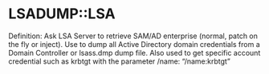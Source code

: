 # LSADUMP::LSA

Definition: Ask LSA Server to retrieve SAM/AD enterprise (normal, patch on the fly or inject). Use to dump all Active Directory domain credentials from a Domain Controller or lsass.dmp dump file. Also used to get specific account credential such as krbtgt with the parameter /name: “/name:krbtgt”